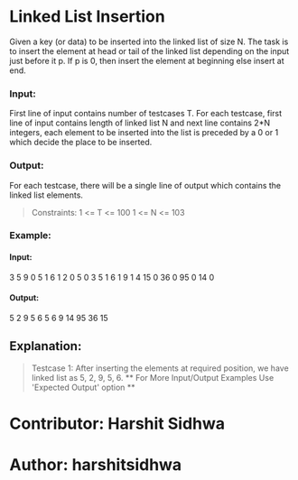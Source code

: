 
# Linked List Insertion

Given a key (or data) to be inserted into the linked list of size N. The task is to insert the element at head or tail of the linked list depending on the input just before it p. If p is 0, then insert the element at beginning else insert at end.

### Input:
First line of input contains number of testcases T. For each testcase, first line of input contains length of linked list N and next line contains 2*N integers, each element to be inserted into the list is preceded by a 0 or 1 which decide the place to be inserted.

### Output:
For each testcase, there will be a single line of output which contains the linked list elements.

> Constraints:
> 1 <= T <= 100
> 1 <= N <= 103

### Example:

#### Input:
3
5
9 0 5 1 6 1 2 0 5 0
3
5 1 6 1 9 1
4
15 0 36 0 95 0 14 0

#### Output:
5 2 9 5 6
5 6 9
14 95 36 15

## Explanation:
> Testcase 1: After inserting the elements at required position, we have linked list as 5, 2, 9, 5, 6.
> ** For More Input/Output Examples Use 'Expected Output' option **

# Contributor: Harshit Sidhwa
# Author: harshitsidhwa
